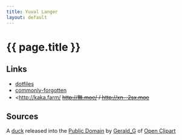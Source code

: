 ```yaml
---
title: Yuval Langer
layout: default
---
```

{{ page.title }}
=======================

Links
-----

* [dotfiles](https://github.com/yuvallanger/dotfiles)
* [commonly-forgotten](commonly-forgotten/)
* <http://kaka.farm/ <s><http://無.moe/> / <http://xn--2sx.moe></s>

Sources
-------
A [duck] released into the [Public Domain] by [Gerald_G] of [Open Clipart]

[Public Domain]: https://openclipart.org/share
[duck]: https://openclipart.org/detail/8879/rubber-duck-by-gerald_g-8879
[Gerald_G]: https://openclipart.org/user-detail/Gerald_G
[Open Clipart]: https://openclipart.org
